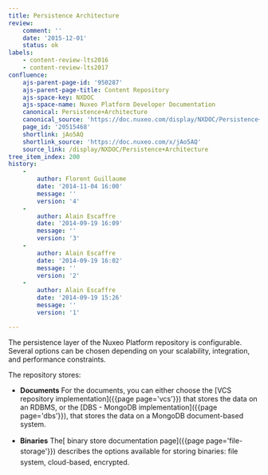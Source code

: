 ```yaml
---
title: Persistence Architecture
review:
    comment: ''
    date: '2015-12-01'
    status: ok
labels:
    - content-review-lts2016
    - content-review-lts2017
confluence:
    ajs-parent-page-id: '950287'
    ajs-parent-page-title: Content Repository
    ajs-space-key: NXDOC
    ajs-space-name: Nuxeo Platform Developer Documentation
    canonical: Persistence+Architecture
    canonical_source: 'https://doc.nuxeo.com/display/NXDOC/Persistence+Architecture'
    page_id: '20515468'
    shortlink: jAo5AQ
    shortlink_source: 'https://doc.nuxeo.com/x/jAo5AQ'
    source_link: /display/NXDOC/Persistence+Architecture
tree_item_index: 200
history:
    - 
        author: Florent Guillaume
        date: '2014-11-04 16:00'
        message: ''
        version: '4'
    - 
        author: Alain Escaffre
        date: '2014-09-19 16:09'
        message: ''
        version: '3'
    - 
        author: Alain Escaffre
        date: '2014-09-19 16:02'
        message: ''
        version: '2'
    - 
        author: Alain Escaffre
        date: '2014-09-19 15:26'
        message: ''
        version: '1'

---
```

The persistence layer of the Nuxeo Platform repository is configurable. Several options can be chosen depending on your scalability, integration, and performance constraints.

The repository stores:

*   **Documents**
    For the documents, you can either choose the&nbsp;[VCS repository implementation]({{page page='vcs'}})&nbsp;that stores the data on an RDBMS, or the&nbsp;[DBS - MongoDB implementation]({{page page='dbs'}}), that stores the data on a MongoDB document-based system.

*   **Binaries**
    T<span style="line-height: 21.58px;">he[ binary store documentation page]({{page page='file-storage'}}) describes the options available for storing binaries: file system, cloud-based, encrypted.</span>

